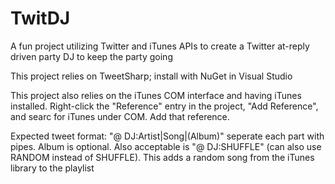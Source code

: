 TwitDJ
======

A fun project utilizing Twitter and iTunes APIs to create a Twitter at-reply driven party DJ to keep the party going

This project relies on TweetSharp; install with NuGet in Visual Studio

This project also relies on the iTunes COM interface and having iTunes installed. Right-click the "Reference" entry in the project, "Add Reference", and searc for iTunes under COM. Add that reference.

Expected tweet format: "@<accountname> DJ:Artist|Song|(Album)" seperate each part with pipes. Album is optional. Also acceptable is "@<accountname> DJ:SHUFFLE" (can also use RANDOM instead of SHUFFLE). This adds a random song from the iTunes library to the playlist
